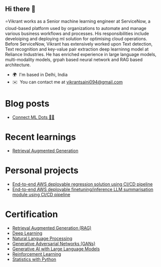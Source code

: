 ## Hi there 👋

⭐Vikrant works as a Senior machine learning engineer at ServiceNow, a cloud-based platform used by organizations to automate and manage various business workflows and processes. His responsibilities include develoiping and deploying ml solution for optimising cloud operations. Before ServiceNow, Vikrant has extensively worked upon Text detection, Text recognition and key-value pair extraction deep learninng model at Reliance Industries. He has enriched experience in large language models, multi-modality models, grpah based neural network and RAG based architecture.

* 🌍  I'm based in Delhi, India
* ✉️  You can contact me at [vikrantsaini094@gmail.com](mailto:vikrantsaini094@gmail.com)

# Blog posts
<!-- BLOG-POST-LIST:START -->
- [Connect ML Dots 🧜‍♀️](https://vikrant094.github.io/connectsMLDots/)
<!-- BLOG-POST-LIST:END -->

# Recent learnings
<!-- BLOG-POST-LIST:START -->
- [Retrieval Augmented Generation](https://github.com/vikrant094/learning/blob/main/RAG/README.md)
<!-- BLOG-POST-LIST:END -->

# Personal projects
<!-- BLOG-POST-LIST:START -->
- [End-to-end AWS deployable regression solution using CI/CD pipeline](https://github.com/vikrant094/regression)
- [End-to-end AWS deployable finetuning/inference LLM summarisation module using CI/CD pipeline](https://github.com/vikrant094/text_summarisation)
<!-- BLOG-POST-LIST:END -->


# Certification
<!-- BLOG-POST-LIST:START -->
- [Retrieval Augmented Generation (RAG)](https://coursera.org/share/42cef05fb0283700d57fc80774acd640)
- [Deep Learning](https://coursera.org/share/b12fc9828a99ced933a15a40613a76cf)
- [Natural Language Processing](https://coursera.org/share/dbb628dc9f32d2ca35b160f634013e0d)
- [Generative Adversarial Networks (GANs)](https://coursera.org/share/31c24551f6aa903571aabefae3f30f24)
- [Generative AI with Large Language Models](https://coursera.org/share/ce9b14669661dabbb26a990b80e81a13)
- [Reinforcement Learning](https://coursera.org/share/ed2896995c3cb45a8a2c63d99d97469d)
- [Statistics with Python](https://coursera.org/share/641bb03706b0ac651b7252ea53fe4f5e)
<!-- BLOG-POST-LIST:END -->
